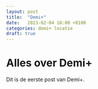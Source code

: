 ```yaml
---
layout: post
title:  "Demi+"
date:   2023-02-04 18:00 +0100
categories: demi+ locatie
draft: true
---
```

# Alles over Demi+
Dit is de eerste post van Demi+.

